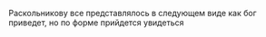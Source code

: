 Раскольникову все представлялось в следующем виде
как бог приведет, но по форме прийдется увидеться

